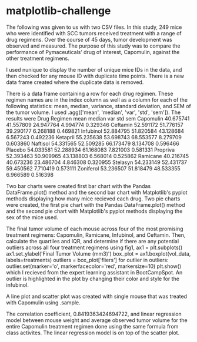 # matplotlib-challenge
The following was given to us with two CSV files. In this study, 249 mice who were identified with SCC tumors received treatment with a range of drug regimens. Over the course of 45 days, tumor development was observed and measured. The purpose of this study was to compare the performance of Pymaceuticals’ drug of interest, Capomulin, against the other treatment regimens.

I used nunique to display the number of unique mice IDs in the data, and then checked for any mouse ID with duplicate time points. There is a new data frame created where the duplicate data is removed.

There is a data frame containing a row for each drug regimen. These regimen names are in the index column as well as a column for each of the following statistics: mean, median, variance, standard deviation, and SEM of the tumor volume. I used .agg(['mean', 'median', 'var', 'std', 'sem']). 
The results were
Drug Regimen mean median var std sem
Capomulin 40.675741 41.557809 24.947764 4.994774 0.329346 Ceftamin 52.591172 51.776157 39.290177 6.268188 0.469821 Infubinol 52.884795 51.820584 43.128684 6.567243 0.492236 Ketapril 55.235638 53.698743 68.553577 8.279709 0.603860 Naftisol 54.331565 52.509285 66.173479 8.134708 0.596466 Placebo 54.033581 52.288934 61.168083 7.821003 0.581331 Propriva 52.393463 50.909965 43.138803 6.568014 0.525862 Ramicane 40.216745 40.673236 23.486704 4.846308 0.320955 Stelasyn 54.233149 52.431737 59.450562 7.710419 0.573111 Zoniferol 53.236507 51.818479 48.533355 6.966589 0.516398

Two bar charts were created first bar chart with the Pandas DataFrame.plot() method and the second bar chart with Matplotlib's pyplot methods displaying how many mice recieved each drug.
Two pie charts were created, the first pie chart with the Pandas DataFrame.plot() method and the second pie chart with Matplotlib's pyplot methods displaying the sex of the mice used.

The final tumor volume of each mouse across four of the most promising treatment regimens: Capomulin, Ramicane, Infubinol, and Ceftamin. Then, calculate the quartiles and IQR, and determine if there are any potential outliers across all four treatment regimens using fig1, ax1 = plt.subplots() ax1.set_ylabel('Final Tumor Volume (mm3)') box_plot = ax1.boxplot(vol_data, labels=treatments) outliers = box_plot['fliers'] for outlier in outliers: outlier.set(marker='o', markerfacecolor='red', markersize=10) plt.show() which I recieved from the expert learning assistant in BootCampSpot. An outlier is highlighted in the plot by changing their color and style for the infubinol.

A line plot and scatter plot was created with single mouse that was treated with Capomulin using .sample.

The correlation coefficient, 0.8419363424694722, and linear regression model between mouse weight and average observed tumor volume for the entire Capomulin treatment regimen done using the same formula from class activites. The linear regression model is on top of the scatter plot.

